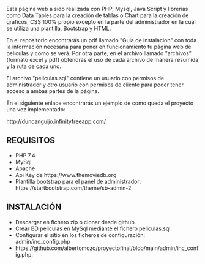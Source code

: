 
Esta página web a sido realizada con PHP, Mysql, Java Script y librerías como Data Tables para la creación de tablas o Chart para la creación de gráficos, CSS 100% propio excepto en la parte del administrador en la cual se utiliza una plantilla, Bootstrap y HTML.

En el repositorio encontrarás un pdf llamado "Guia de instalacion" con toda la información necesaria para poner en funcionamiento tu página web de películas y como se verá. Por otra parte, en el archivo llamado "archivos" (formato excel y pdf) obtendrás el uso de cada archivo de manera resumida y la ruta de cada uno.

El archivo "peliculas.sql" contiene un usuario con permisos de administrador y otro usuario con permisos de cliente para poder tener acceso a ambas partes de la página.

En el siguiente enlace encontrarás un ejemplo de como queda el proyecto una vez implementado:

http://duncanguijo.infinityfreeapp.com/

<h2>REQUISITOS</h2>

<ul>
<li>PHP 7.4</li>
<li>MySql</li>
<li>Apache</li>
<li>Api Key de https://www.themoviedb.org</li>
<li>Plantilla bootstrap para el panel de administrador: https://startbootstrap.com/theme/sb-admin-2</li>
</ul>

<h2>INSTALACIÓN</h2>

<ul>
<li>Descargar en fichero zip o clonar desde github.</li>
<li>Crear BD peliculas en MySql mediante el fichero peliculas.sql.</li>
<li>Configurar el sitio en los ficheros de configuración: admin/inc_config.php</li>
<li> https://github.com/albertomozo/proyectofinal/blob/main/admin/inc_config.php.</li>
</ul>

